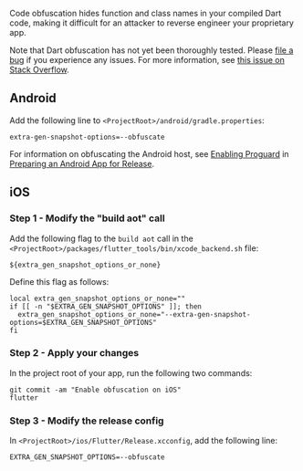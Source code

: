 Code obfuscation hides function and class names in your compiled Dart code, making it difficult for an attacker to reverse engineer your proprietary app.

Note that Dart obfuscation has not yet been thoroughly tested. Please [file a bug](https://github.com/flutter/flutter/issues) if you experience any issues. For more information, see [this issue on Stack Overflow](https://stackoverflow.com/questions/50542764/how-to-obfuscate-flutter-apps).

## Android

Add the following line to `<ProjectRoot>/android/gradle.properties`:

```
extra-gen-snapshot-options=--obfuscate
```
For information on obfuscating the Android host, see [Enabling Proguard](https://flutter.io/android-release/#enabling-proguard) in [Preparing an Android App for Release](https://flutter.io/android-release/#minify-and-obfuscate).

## iOS

### Step 1 - Modify the "build aot" call

Add the following flag to the `build aot` call in the `<ProjectRoot>/packages/flutter_tools/bin/xcode_backend.sh` file:

```
${extra_gen_snapshot_options_or_none}
```

Define this flag as follows:

```
local extra_gen_snapshot_options_or_none=""
if [[ -n "$EXTRA_GEN_SNAPSHOT_OPTIONS" ]]; then
  extra_gen_snapshot_options_or_none="--extra-gen-snapshot-options=$EXTRA_GEN_SNAPSHOT_OPTIONS"
fi
```

### Step 2 - Apply your changes

In the project root of your app, run the following two commands:

```
git commit -am "Enable obfuscation on iOS"
flutter
```

### Step 3 - Modify the release config

In `<ProjectRoot>/ios/Flutter/Release.xcconfig`, add the following line:

```
EXTRA_GEN_SNAPSHOT_OPTIONS=--obfuscate
```
